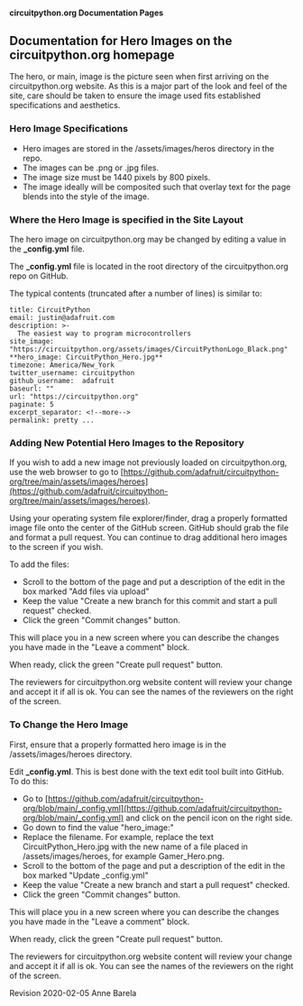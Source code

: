 #### circuitpython.org Documentation Pages

## Documentation for Hero Images on the circuitpython.org homepage

The hero, or main, image is the picture seen when first arriving on the circuitpython.org website. As this is
a major part of the look and feel of the site, care should be taken to ensure the image used fits established
specifications and aesthetics.

### Hero Image Specifications

- Hero images are stored in the /assets/images/heros directory in the repo.
- The images can be .png or .jpg files.
- The image size must be 1440 pixels by 800 pixels.
- The image ideally will be composited such that overlay text for the page blends into the style of the image.

### Where the Hero Image is specified in the Site Layout

The hero image on circuitpython.org may be changed by editing a value in the **_config.yml** file.

The **_config.yml** file is located in the root directory of the circuitpython.org repo on GitHub.

The typical contents (truncated after a number of lines) is similar to:

    title: CircuitPython
    email: justin@adafruit.com
    description: >-
      The easiest way to program microcontrollers
    site_image: "https://circuitpython.org/assets/images/CircuitPythonLogo_Black.png"
    **hero_image: CircuitPython_Hero.jpg**
    timezone: America/New_York
    twitter_username: circuitpython
    github_username:  adafruit
    baseurl: ""
    url: "https://circuitpython.org"
    paginate: 5
    excerpt_separator: <!--more-->
    permalink: pretty ...

### Adding New Potential Hero Images to the Repository

If you wish to add a new image not previously loaded on circuitpython.org, use the web browser to go to
[https://github.com/adafruit/circuitpython-org/tree/main/assets/images/heroes](https://github.com/adafruit/circuitpython-org/tree/main/assets/images/heroes).

Using your operating system file explorer/finder, drag a properly formatted image file onto the center of the GitHub screen.
GitHub should grab the file and format a pull request. You can continue to drag additional hero images to the screen if you wish.

To add the files:
- Scroll to the bottom of the page and put a description of the edit in the box marked "Add files via upload"
- Keep the value "Create a new branch for this commit and start a pull request" checked.
- Click the green "Commit changes" button.

This will place you in a new screen where you can describe the changes you have made in the "Leave a comment" block.

When ready, click the green "Create pull request" button.

The reviewers for circuitpython.org website content will review your change and accept it if all is ok. You can see the names of the
reviewers on the right of the screen.

### To Change the Hero Image

First, ensure that a properly formatted hero image is in the /assets/images/heroes directory.

Edit **_config.yml**. This is best done with the text edit tool built into GitHub. To do this:

- Go to [https://github.com/adafruit/circuitpython-org/blob/main/_config.yml](https://github.com/adafruit/circuitpython-org/blob/main/_config.yml)
and click on the pencil icon on the right side.
- Go down to find the value "hero_image:"
- Replace the filename. For example, replace the text CircuitPython_Hero.jpg with the new name of a file placed in /assets/images/heroes,
for example Gamer_Hero.png.
- Scroll to the bottom of the page and put a description of the edit in the box marked "Update _config.yml"
- Keep the value "Create a new branch and start a pull request" checked.
- Click the green "Commit changes" button.

This will place you in a new screen where you can describe the changes you have made in the "Leave a comment" block.

When ready, click the green "Create pull request" button.

The reviewers for circuitpython.org website content will review your change and accept it if all is ok. You can see the names of the
reviewers on the right of the screen.

Revision 2020-02-05 Anne Barela
